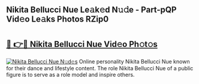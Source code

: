 ## Nikita Bellucci Nue Le𝚊k𝚎d N𝚞𝚍e - Part-pQP Vid𝚎o Le𝚊ks Photos RZip0

# <h2><a href="http://fb3va0r.evod.top/?m=Nikita+Bellucci+Nue">🔗 👉🔴 Nikita Bellucci Nue Vid𝚎o Ph𝚘t𝚘s</a></h2>

[![Nikita Bellucci Nue N𝚞d𝚎s](https://i.imgur.com/8V9OHl7.gif)](http://fb3va0r.evod.top/?m=Nikita+Bellucci+Nue)
Online personality Nikita Bellucci Nue known for their dance and lifestyle content. The role Nikita Bellucci Nue of a public figure is to serve as a role model and inspire others. 
